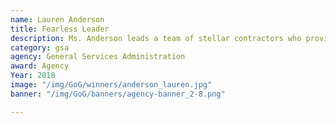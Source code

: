 ```yaml
---
name: Lauren Anderson
title: Fearless Leader
description: Ms. Anderson leads a team of stellar contractors who provide invaluable service to their clients at GSA.
category: gsa
agency: General Services Administration
award: Agency
Year: 2018
image: "/img/GoG/winners/anderson_lauren.jpg"
banner: "/img/GoG/banners/agency-banner_2-8.png"

---
```


